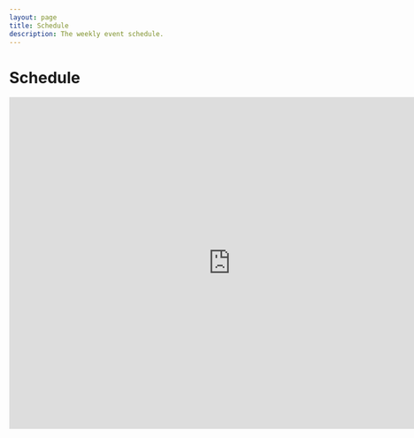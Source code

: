 ```yaml
---
layout: page
title: Schedule
description: The weekly event schedule.
---
```


# Schedule

<iframe src="https://calendar.google.com/calendar/embed?src=c_5a01a6548bb14609a341592a2caf0d7763683743533976ab20e459c0e6490ccd%40group.calendar.google.com&ctz=America%2FChicago&color=%23039BE5&color=%2333B679&color=%23AD1457&color=%230B8043" style="border: 0" width="800" height="600" frameborder="0" scrolling="no"></iframe>
